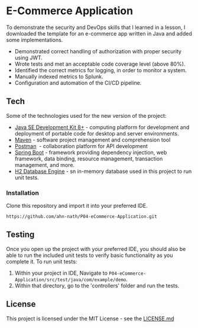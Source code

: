 # E-Commerce Application
To demonstrate the security and DevOps skills that I learned in a lesson, I downloaded the template for an e-commerce app written in Java and added some implementations. 
- Demonstrated correct handling of authorization with proper security using JWT.
- Wrote tests and met an acceptable code coverage level (above 80%).
- Identified the correct metrics for logging, in order to monitor a system.
- Manually indexed metrics to Splunk.
- Configuration and automation of the CI/CD pipeline.

## Tech
Some of the technologies used for the new version of the project:
* [Java SE Development Kit 8+](https://www.oracle.com/technetwork/java/javase/downloads/index.html) - computing platform for development and deployment of portable code for desktop and server environments.
* [Maven](https://maven.apache.org/download.cgi) - software project management and comprehension tool
* [Postman](https://www.getpostman.com/downloads/)  - collaboration platform for API development
* [Spring Boot](https://spring.io/projects/spring-boot) - framework providing dependency injection, web framework, data binding, resource management, transaction management, and more.
* [H2 Database Engine](https://www.h2database.com/html/main.html) - sn in-memory database used in this project to run unit tests.


### Installation

Clone this repository and import it into your preferred IDE.

```
https://github.com/ahn-nath/P04-eCommerce-Application.git
```

## Testing

Once you open up the project with your preferred IDE, you should also be able to run the included unit tests to verify basic functionality as you complete it. To run unit tests:

1. Within your project in IDE, Navigate to `P04-eCommerce-Application/src/test/java/com/example/demo`.
2. Within that directory, go to the 'controllers' folder and run the tests.

## License

This project is licensed under the MIT License - see the [LICENSE.md]()
